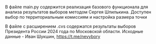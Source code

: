 В файле main.py содержится реализация базового функционала для анализа результатов выборов методом Сергея Шпилькина. Доступен выбор по территориальным комиссиям и настройка размера точки

В файле с расширением .cvs содержатся результаты выборов Президента России 2024 года по Московской области. Исходные данные - Иван Шукшин, https://t.me/nevybory
